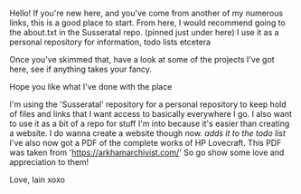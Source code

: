 Hello! If you're new here, and you've come from another of my numerous links, this is a good place to start. From here, I would recommend going to the about.txt in the Susseratal repo. (pinned just under here) I use it as a personal repository for information, todo lists etcetera

Once you've skimmed that, have a look at some of the projects I've got here, see if anything takes your fancy. 

Hope you like what I've done with the place

I'm using the 'Susseratal' repository for a personal repository to keep hold of files and links that I want access to basically everywhere I go. I also want to use it as a bit of a repo for stuff I'm into because it's easier than creating a website. I do wanna create a website though now. *adds it to the todo list*
I've also now got a PDF of the complete works of HP Lovecraft. This PDF was taken from 'https://arkhamarchivist.com/' So go show some love and appreciation to them!

Love, Iain
xoxo
